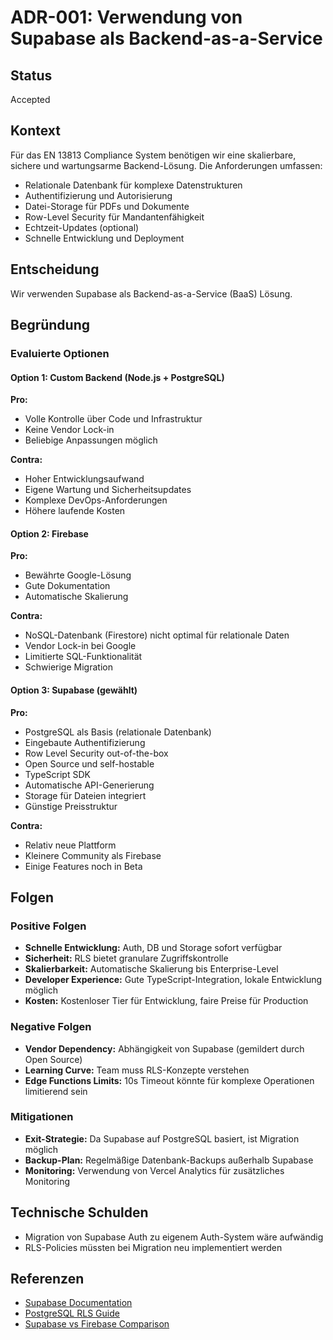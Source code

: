 # ADR-001: Verwendung von Supabase als Backend-as-a-Service

## Status
Accepted

## Kontext
Für das EN 13813 Compliance System benötigen wir eine skalierbare, sichere und wartungsarme Backend-Lösung. Die Anforderungen umfassen:
- Relationale Datenbank für komplexe Datenstrukturen
- Authentifizierung und Autorisierung
- Datei-Storage für PDFs und Dokumente
- Row-Level Security für Mandantenfähigkeit
- Echtzeit-Updates (optional)
- Schnelle Entwicklung und Deployment

## Entscheidung
Wir verwenden Supabase als Backend-as-a-Service (BaaS) Lösung.

## Begründung

### Evaluierte Optionen

#### Option 1: Custom Backend (Node.js + PostgreSQL)
**Pro:**
- Volle Kontrolle über Code und Infrastruktur
- Keine Vendor Lock-in
- Beliebige Anpassungen möglich

**Contra:**
- Hoher Entwicklungsaufwand
- Eigene Wartung und Sicherheitsupdates
- Komplexe DevOps-Anforderungen
- Höhere laufende Kosten

#### Option 2: Firebase
**Pro:**
- Bewährte Google-Lösung
- Gute Dokumentation
- Automatische Skalierung

**Contra:**
- NoSQL-Datenbank (Firestore) nicht optimal für relationale Daten
- Vendor Lock-in bei Google
- Limitierte SQL-Funktionalität
- Schwierige Migration

#### Option 3: Supabase (gewählt)
**Pro:**
- PostgreSQL als Basis (relationale Datenbank)
- Eingebaute Authentifizierung
- Row Level Security out-of-the-box
- Open Source und self-hostable
- TypeScript SDK
- Automatische API-Generierung
- Storage für Dateien integriert
- Günstige Preisstruktur

**Contra:**
- Relativ neue Plattform
- Kleinere Community als Firebase
- Einige Features noch in Beta

## Folgen

### Positive Folgen
- **Schnelle Entwicklung:** Auth, DB und Storage sofort verfügbar
- **Sicherheit:** RLS bietet granulare Zugriffskontrolle
- **Skalierbarkeit:** Automatische Skalierung bis Enterprise-Level
- **Developer Experience:** Gute TypeScript-Integration, lokale Entwicklung möglich
- **Kosten:** Kostenloser Tier für Entwicklung, faire Preise für Production

### Negative Folgen
- **Vendor Dependency:** Abhängigkeit von Supabase (gemildert durch Open Source)
- **Learning Curve:** Team muss RLS-Konzepte verstehen
- **Edge Functions Limits:** 10s Timeout könnte für komplexe Operationen limitierend sein

### Mitigationen
- **Exit-Strategie:** Da Supabase auf PostgreSQL basiert, ist Migration möglich
- **Backup-Plan:** Regelmäßige Datenbank-Backups außerhalb Supabase
- **Monitoring:** Verwendung von Vercel Analytics für zusätzliches Monitoring

## Technische Schulden
- Migration von Supabase Auth zu eigenem Auth-System wäre aufwändig
- RLS-Policies müssten bei Migration neu implementiert werden

## Referenzen
- [Supabase Documentation](https://supabase.com/docs)
- [PostgreSQL RLS Guide](https://www.postgresql.org/docs/current/ddl-rowsecurity.html)
- [Supabase vs Firebase Comparison](https://supabase.com/alternatives/supabase-vs-firebase)